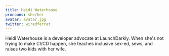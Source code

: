 ```yaml
---
title: Heidi Waterhouse
pronouns: she/her
avatar: avatar.jpg
twitter: wiredferret
---
```


Heidi Waterhouse is a developer advocate at LaunchDarkly. When she's not trying to make CI/CD happen, she teaches inclusive sex-ed, sews, and raises two kids with her wife.
